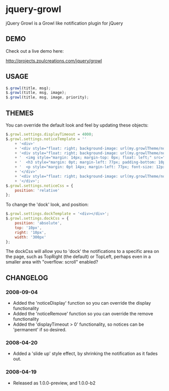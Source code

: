 jquery-growl
============

jQuery Growl is a Growl like notification plugin for jQuery

## DEMO

Check out a live demo here: 

http://projects.zoulcreations.com/jquery/growl

## USAGE
```javascript
$.growl(title, msg);
$.growl(title, msg, image);
$.growl(title, msg, image, priority);
```

## THEMES

You can override the default look and feel by updating these objects:
```javascript
$.growl.settings.displayTimeout = 4000;
$.growl.settings.noticeTemplate = ''
	+ '<div>'
	+ '<div style="float: right; background-image: url(my.growlTheme/normalTop.png); position: relative; width: 259px; height: 16px; margin: 0pt;"></div>'
	+ '<div style="float: right; background-image: url(my.growlTheme/normalBackground.png); position: relative; display: block; color: #ffffff; font-family: Arial; font-size: 12px; line-height: 14px; width: 259px; margin: 0pt;">' 
	+ '  <img style="margin: 14px; margin-top: 0px; float: left;" src="%image%" />'
	+ '  <h3 style="margin: 0pt; margin-left: 77px; padding-bottom: 10px; font-size: 13px;">%title%</h3>'
	+ '  <p style="margin: 0pt 14px; margin-left: 77px; font-size: 12px;">%message%</p>'
	+ '</div>'
	+ '<div style="float: right; background-image: url(my.growlTheme/normalBottom.png); position: relative; width: 259px; height: 16px; margin-bottom: 10px;"></div>'
	+ '</div>';
$.growl.settings.noticeCss = {
	position: 'relative'
};
```
To change the 'dock' look, and position: 
```javascript
$.growl.settings.dockTemplate = '<div></div>';
$.growl.settings.dockCss = {
	position: 'absolute',
	top: '10px',
	right: '10px',
	width: '300px'
};
```  
The dockCss will allow you to 'dock' the notifications to a specific area
on the page, such as TopRight (the default) or TopLeft, perhaps even in a
smaller area with "overflow: scroll" enabled?


## CHANGELOG

### 2008-09-04
* Added the 'noticeDisplay' function so you can override the display functionality
* Added the 'noticeRemove' function so you can override the remove functionality
* Added the 'displayTimeout > 0' functionality, so notices can be 'permanent' if so desired.

### 2008-04-20
* Added a 'slide up' style effect, by shrinking the notification as it fades out.

### 2008-04-19
* Released as 1.0.0-preview, and 1.0.0-b2
